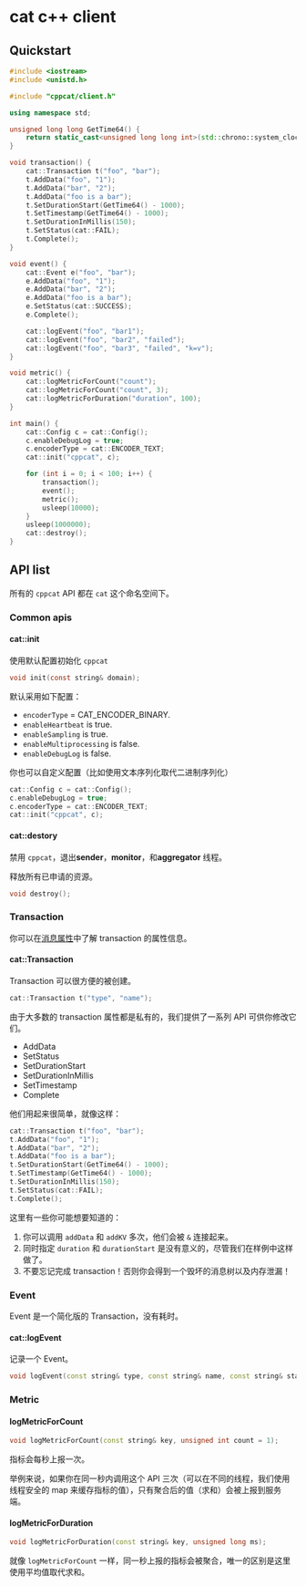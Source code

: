 # cat c++ client

## Quickstart

```cpp
#include <iostream>
#include <unistd.h>

#include "cppcat/client.h"

using namespace std;

unsigned long long GetTime64() {
    return static_cast<unsigned long long int>(std::chrono::system_clock::now().time_since_epoch().count() / 1000);
}

void transaction() {
    cat::Transaction t("foo", "bar");
    t.AddData("foo", "1");
    t.AddData("bar", "2");
    t.AddData("foo is a bar");
    t.SetDurationStart(GetTime64() - 1000);
    t.SetTimestamp(GetTime64() - 1000);
    t.SetDurationInMillis(150);
    t.SetStatus(cat::FAIL);
    t.Complete();
}

void event() {
    cat::Event e("foo", "bar");
    e.AddData("foo", "1");
    e.AddData("bar", "2");
    e.AddData("foo is a bar");
    e.SetStatus(cat::SUCCESS);
    e.Complete();

    cat::logEvent("foo", "bar1");
    cat::logEvent("foo", "bar2", "failed");
    cat::logEvent("foo", "bar3", "failed", "k=v");
}

void metric() {
    cat::logMetricForCount("count");
    cat::logMetricForCount("count", 3);
    cat::logMetricForDuration("duration", 100);
}

int main() {
    cat::Config c = cat::Config();
    c.enableDebugLog = true;
    c.encoderType = cat::ENCODER_TEXT;
    cat::init("cppcat", c);

    for (int i = 0; i < 100; i++) {
        transaction();
        event();
        metric();
        usleep(10000);
    }
    usleep(1000000);
    cat::destroy();
}
```

## API list

所有的 `cppcat` API 都在 `cat` 这个命名空间下。

### Common apis

#### cat::init

使用默认配置初始化 `cppcat`

```c
void init(const string& domain);
```

默认采用如下配置：

* `encoderType` = CAT_ENCODER_BINARY.
* `enableHeartbeat` is true.
* `enableSampling` is true.
* `enableMultiprocessing` is false.
* `enableDebugLog` is false.

你也可以自定义配置（比如使用文本序列化取代二进制序列化）

```cpp
cat::Config c = cat::Config();
c.enableDebugLog = true;
c.encoderType = cat::ENCODER_TEXT;
cat::init("cppcat", c);
```

#### cat::destory

禁用 `cppcat`，退出**sender**，**monitor**，和**aggregator** 线程。

释放所有已申请的资源。

```cpp
void destroy();
```

### Transaction

你可以在[消息属性](../../_/zh-CN.md#消息属性)中了解 transaction 的属性信息。

#### cat::Transaction

Transaction 可以很方便的被创建。

```cpp
cat::Transaction t("type", "name");
```

由于大多数的 transaction 属性都是私有的，我们提供了一系列 API 可供你修改它们。

* AddData
* SetStatus
* SetDurationStart
* SetDurationInMillis
* SetTimestamp
* Complete

他们用起来很简单，就像这样：

```cpp
cat::Transaction t("foo", "bar");
t.AddData("foo", "1");
t.AddData("bar", "2");
t.AddData("foo is a bar");
t.SetDurationStart(GetTime64() - 1000);
t.SetTimestamp(GetTime64() - 1000);
t.SetDurationInMillis(150);
t.SetStatus(cat::FAIL);
t.Complete();
```

这里有一些你可能想要知道的：

1. 你可以调用 `addData` 和 `addKV` 多次，他们会被 `&` 连接起来。
2. 同时指定 `duration` 和 `durationStart` 是没有意义的，尽管我们在样例中这样做了。
3. 不要忘记完成 transaction！否则你会得到一个毁坏的消息树以及内存泄漏！

### Event

Event 是一个简化版的 Transaction，没有耗时。

#### cat::logEvent

记录一个 Event。

```cpp
void logEvent(const string& type, const string& name, const string& status = SUCCESS, const string& data = "");
```

### Metric

#### logMetricForCount

```cpp
void logMetricForCount(const string& key, unsigned int count = 1);
```

指标会每秒上报一次。

举例来说，如果你在同一秒内调用这个 API 三次（可以在不同的线程，我们使用线程安全的 map 来缓存指标的值），只有聚合后的值（求和）会被上报到服务端。


#### logMetricForDuration

```cpp
void logMetricForDuration(const string& key, unsigned long ms);
```

就像 `logMetricForCount` 一样，同一秒上报的指标会被聚合，唯一的区别是这里使用平均值取代求和。
